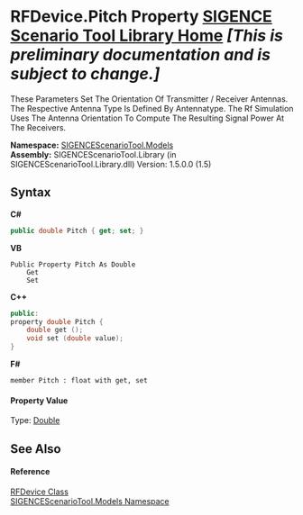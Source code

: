 # RFDevice.Pitch Property <a href="https://github.com/ObiWanLansi/SIGENCE-Scenario-Tool">SIGENCE Scenario Tool Library Home</a> _**\[This is preliminary documentation and is subject to change.\]**_

These Parameters Set The Orientation Of Transmitter / Receiver Antennas. The Respective Antenna Type Is Defined By Antennatype. The Rf Simulation Uses The Antenna Orientation To Compute The Resulting Signal Power At The Receivers.

**Namespace:**&nbsp;<a href="f93b21e6-e11a-5c2f-6a3f-e615945fd019.md">SIGENCEScenarioTool.Models</a><br />**Assembly:**&nbsp;SIGENCEScenarioTool.Library (in SIGENCEScenarioTool.Library.dll) Version: 1.5.0.0 (1.5)

## Syntax

**C#**<br />
``` C#
public double Pitch { get; set; }
```

**VB**<br />
``` VB
Public Property Pitch As Double
	Get
	Set
```

**C++**<br />
``` C++
public:
property double Pitch {
	double get ();
	void set (double value);
}
```

**F#**<br />
``` F#
member Pitch : float with get, set

```


#### Property Value
Type: <a href="http://msdn2.microsoft.com/en-us/library/643eft0t" target="_blank">Double</a>

## See Also


#### Reference
<a href="a824a6f0-dedb-4d3f-8139-8c48872258ae.md">RFDevice Class</a><br /><a href="f93b21e6-e11a-5c2f-6a3f-e615945fd019.md">SIGENCEScenarioTool.Models Namespace</a><br />